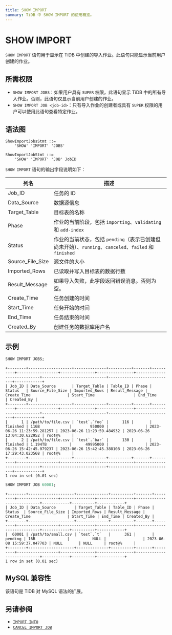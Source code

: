 ```yaml
---
title: SHOW IMPORT
summary: TiDB 中 SHOW IMPORT 的使用概览。
---
```


# SHOW IMPORT

`SHOW IMPORT` 语句用于显示在 TiDB 中创建的导入作业。此语句只能显示当前用户创建的作业。

## 所需权限

- `SHOW IMPORT JOBS`：如果用户具有 `SUPER` 权限，此语句显示 TiDB 中的所有导入作业。否则，此语句仅显示当前用户创建的作业。
- `SHOW IMPORT JOB <job-id>`：只有导入作业的创建者或具有 `SUPER` 权限的用户可以使用此语句查看特定作业。

## 语法图

```ebnf+diagram
ShowImportJobsStmt ::=
    'SHOW' 'IMPORT' 'JOBS'

ShowImportJobStmt ::=
    'SHOW' 'IMPORT' 'JOB' JobID
```

`SHOW IMPORT` 语句的输出字段说明如下：

| 列名             | 描述                |
|------------------|-------------------------|
| Job_ID           | 任务的 ID                  |
| Data_Source      | 数据源信息                  |
| Target_Table     | 目标表的名称                     |
| Phase            | 作业的当前阶段，包括 `importing`、`validating` 和 `add-index` |
| Status           | 作业的当前状态，包括 `pending`（表示已创建但尚未开始）、`running`、`canceled`、`failed` 和 `finished` |
| Source_File_Size | 源文件的大小  |
| Imported_Rows    | 已读取并写入目标表的数据行数  |
| Result_Message   | 如果导入失败，此字段返回错误消息。否则为空。|
| Create_Time      | 任务创建的时间                 |
| Start_Time       | 任务开始的时间                     |
| End_Time         | 任务结束的时间            |
| Created_By       | 创建任务的数据库用户名         |

## 示例

```sql
SHOW IMPORT JOBS;
```

```
+--------+-------------------+--------------+----------+-------+----------+------------------+---------------+----------------+----------------------------+----------------------------+----------------------------+------------+
| Job_ID | Data_Source       | Target_Table | Table_ID | Phase | Status   | Source_File_Size | Imported_Rows | Result_Message | Create_Time                | Start_Time                 | End_Time                   | Created_By |
+--------+-------------------+--------------+----------+-------+----------+------------------+---------------+----------------+----------------------------+----------------------------+----------------------------+------------+
|      1 | /path/to/file.csv | `test`.`foo` |      116 |       | finished | 11GB             |        950000 |                | 2023-06-26 11:23:59.281257 | 2023-06-26 11:23:59.484932 | 2023-06-26 13:04:30.622952 | root@%     |
|      2 | /path/to/file.csv | `test`.`bar` |      130 |       | finished | 1.194TB          |      49995000 |                | 2023-06-26 15:42:45.079237 | 2023-06-26 15:42:45.388108 | 2023-06-26 17:29:43.023568 | root@%     |
+--------+-------------------+--------------+----------+-------+----------+------------------+---------------+----------------+----------------------------+----------------------------+----------------------------+------------+
1 row in set (0.01 sec)
```

```sql
SHOW IMPORT JOB 60001;
```

```
+--------+--------------------+--------------+----------+-------+---------+------------------+---------------+----------------+----------------------------+------------+----------+------------+
| Job_ID | Data_Source        | Target_Table | Table_ID | Phase | Status  | Source_File_Size | Imported_Rows | Result_Message | Create_Time                | Start_Time | End_Time | Created_By |
+--------+--------------------+--------------+----------+-------+---------+------------------+---------------+----------------+----------------------------+------------+----------+------------+
|  60001 | /path/to/small.csv | `test`.`t`   |      361 |       | pending | 16B              |          NULL |                | 2023-06-08 15:59:37.047703 | NULL       | NULL     | root@%     |
+--------+--------------------+--------------+----------+-------+---------+------------------+---------------+----------------+----------------------------+------------+----------+------------+
1 row in set (0.01 sec)
```

## MySQL 兼容性

该语句是 TiDB 对 MySQL 语法的扩展。

## 另请参阅

* [`IMPORT INTO`](/sql-statements/sql-statement-import-into.md)
* [`CANCEL IMPORT JOB`](/sql-statements/sql-statement-cancel-import-job.md)
